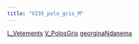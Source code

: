 ```yaml
---
title: "V235_polo_gris_M"
---
```


[L_Vetements](notes/equipements/L_Vetements.md) [V_PolosGris](notes/equipements/vetements/V_PolosGris.md) [georginaNdanema](notes/utilisateurs/beneficiaires/georginaNdanema.md)